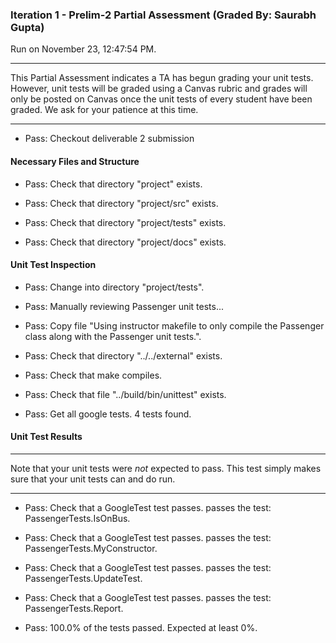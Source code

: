 ### Iteration 1 - Prelim-2 Partial Assessment (Graded By: Saurabh Gupta)

Run on November 23, 12:47:54 PM.

<hr>

This Partial Assessment indicates a TA has begun grading your unit tests. However, unit tests will be graded using a Canvas rubric and grades will only be posted on Canvas once the unit tests of every student have been graded. We ask for your patience at this time.

<hr>

+ Pass: Checkout deliverable 2 submission




#### Necessary Files and Structure

+ Pass: Check that directory "project" exists.

+ Pass: Check that directory "project/src" exists.

+ Pass: Check that directory "project/tests" exists.

+ Pass: Check that directory "project/docs" exists.


#### Unit Test Inspection

+ Pass: Change into directory "project/tests".

+ Pass: Manually reviewing Passenger unit tests...

    

+ Pass: Copy file "Using instructor makefile to only compile the Passenger class along with the Passenger unit tests.".



+ Pass: Check that directory "../../external" exists.

+ Pass: Check that make compiles.



+ Pass: Check that file "../build/bin/unittest" exists.

+ Pass: Get all google tests.
    4 tests found.




#### Unit Test Results

<hr>

Note that your unit tests were *not* expected to pass. This test simply makes sure that your unit tests can and do run.

<hr>

+ Pass: Check that a GoogleTest test passes.
    passes the test: PassengerTests.IsOnBus.



+ Pass: Check that a GoogleTest test passes.
    passes the test: PassengerTests.MyConstructor.



+ Pass: Check that a GoogleTest test passes.
    passes the test: PassengerTests.UpdateTest.



+ Pass: Check that a GoogleTest test passes.
    passes the test: PassengerTests.Report.



+ Pass: 100.0% of the tests passed. Expected at least 0%.

